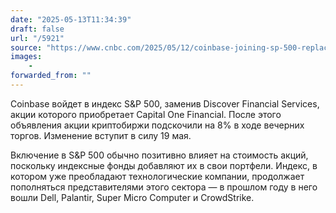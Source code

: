 ```yaml
---
date: "2025-05-13T11:34:39"
draft: false
url: "/5921"
source: "https://www.cnbc.com/2025/05/12/coinbase-joining-sp-500-replacing-discover-financial.html"
images:
    -
forwarded_from: ""
---
```


Coinbase войдет в индекс S&P 500, заменив Discover Financial Services, акции которого приобретает Capital One Financial. После этого объявления акции криптобиржи подскочили на 8% в ходе вечерних торгов. Изменение вступит в силу 19 мая.

Включение в S&P 500 обычно позитивно влияет на стоимость акций, поскольку индексные фонды добавляют их в свои портфели. Индекс, в котором уже преобладают технологические компании, продолжает пополняться представителями этого сектора — в прошлом году в него вошли Dell, Palantir, Super Micro Computer и CrowdStrike.
